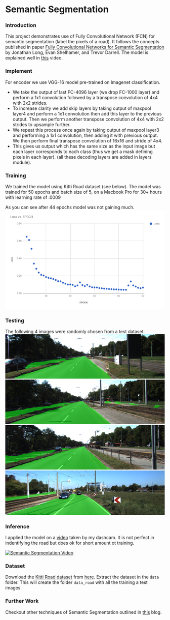# Semantic Segmentation
### Introduction
This project demonstrates use of Fully Convolutional Network (FCN) for semantic segmentation (label the pixels of a road).
It follows the concepts published in paper [Fully Convolutional Networks for Semantic Segmentation](https://people.eecs.berkeley.edu/~jonlong/long_shelhamer_fcn.pdf) by Jonathan Long, Evan Shelhamer, and Trevor Darrell. The model is explained well in [this](http://techtalks.tv/talks/fully-convolutional-networks-for-semantic-segmentation/61606/) video.

### Implement

For encoder we use VGG-16 model pre-trained on Imagenet classification. 
* We take the output of last FC-4096 layer (we drop FC-1000 layer) and perform  a 1x1 convolution followed by a transpose convolution of 4x4 with 2x2 strides. 
* To increase clarity we add skip layers by taking output of maxpool layer4 and perform a 1x1 convolution then add this layer to the previous output. Then we perform another transpose convolution of 4x4 with 2x2 strides to upsample further. 
* We repeat this process once again by taking output of maxpool layer3 and performing a 1x1 convolution, then adding it with previous output. We then perform final transpose convolution of 16x16 and stride of 4x4.
* This gives us output which has the same size as the input image but each layer corresponds to each class (thus we get a mask defining pixels in each layer). (all these decoding layers are added in layers module).

### Training
We trained the model using Kitti Road dataset (see below). 
The model was trained for 50 epochs and batch size of 5, on a Macbook Pro for 30+ hours with learning rate of .0009

As you can see after 44 epochs model was not gaining much. 
![](images/training.png) 

### Testing
The following 4 images were randomly chosen from a test dataset.
![](images/img1.png) 
![](images/img2.png) 
![](images/img3.png) 
![](images/img4.png) 

### Inference
I applied the model on a [video](https://www.youtube.com/watch?v=OdZJMFDMVc8) taken by my dashcam. It is not perfect in indentifying the road but does ok for short amount ot training.

[![Semantic Segmentation Video](https://img.youtube.com/vi/OdZJMFDMVc8/0.jpg)](https://www.youtube.com/watch?v=OdZJMFDMVc8)


### Dataset
Download the [Kitti Road dataset](http://www.cvlibs.net/datasets/kitti/eval_road.php) from [here](http://www.cvlibs.net/download.php?file=data_road.zip).  Extract the dataset in the `data` folder.  This will create the folder `data_road` with all the training a test images.

### Further Work
Checkout other techniques of Semantic Segmentation outlined in [this](http://blog.qure.ai/notes/semantic-segmentation-deep-learning-review) blog.

